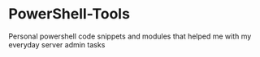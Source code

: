 # PowerShell-Tools

Personal powershell code snippets and modules that helped me with my everyday server admin tasks
